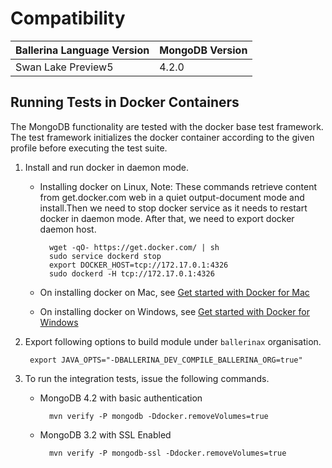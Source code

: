 # Compatibility

| Ballerina Language Version  | MongoDB Version |
| ----------------------------| -------------------------------|
|  Swan Lake Preview5         |   4.2.0

## Running Tests in Docker Containers

The MongoDB functionality are tested with the docker base test framework. The test framework initializes the docker container according to the given profile before executing the test suite.

1. Install and run docker in daemon mode.

    * Installing docker on Linux,
      Note:
      These commands retrieve content from get.docker.com web in a quiet output-document mode and install.Then we need to stop docker service as it needs to restart docker in daemon mode. After that, we need to export docker daemon host.

            wget -qO- https://get.docker.com/ | sh
            sudo service dockerd stop
            export DOCKER_HOST=tcp://172.17.0.1:4326
            sudo dockerd -H tcp://172.17.0.1:4326

    * On installing docker on Mac, see [Get started with Docker for Mac](https://docs.docker.com/docker-for-mac/)

    * On installing docker on Windows, see [Get started with Docker for Windows](https://docs.docker.com/docker-for-windows/)

2. Export following options to build module under `ballerinax` organisation.

        export JAVA_OPTS="-DBALLERINA_DEV_COMPILE_BALLERINA_ORG=true"

3. To run the integration tests, issue the following commands.

    * MongoDB 4.2 with basic authentication

            mvn verify -P mongodb -Ddocker.removeVolumes=true

    * MongoDB 3.2 with SSL Enabled
    
            mvn verify -P mongodb-ssl -Ddocker.removeVolumes=true